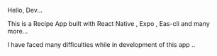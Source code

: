 Hello, Dev... 

This is a Recipe App built with React Native , Expo , Eas-cli and many more...

I have faced many difficulties while in development of this app .. 

